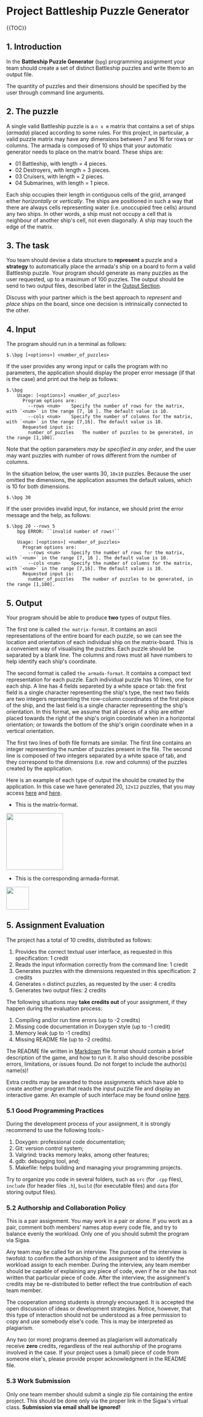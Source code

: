 # Project Battleship Puzzle Generator
{{TOC}}

## 1. Introduction

In the **Battleship Puzzle Generator** (`bpg`) programming assignment your team should create a set of distinct Battleship puzzles and write them to an output file.

The quantity of puzzles and their dimensions should be specified by the user through command line arguments.

## 2. The puzzle

A single valid Battleship puzzle is a  `n x m` matrix that contains a set of  ships (_armada_) placed according to some rules.
For this project, in particular, a valid puzzle matrix may have any dimensions between 7 and 16 for rows or columns.
The armada is composed of 10 ships that your automatic generator needs to place on the matrix board. These ships  are:

* 01 Battleship, with length = 4 pieces.
* 02 Destroyers, with length = 3 pieces.
* 03 Cruisers, with length = 2 pieces.
* 04 Submarines, with length = 1 piece.

Each ship occupies their length in contiguous cells of the grid, arranged either _horizontally_ or _vertically_.
The ships are positioned in such a way that there are always cells representing water (i.e. unoccupied free cells) around any two ships.
In other words, a ship must not occupy a cell that is neighbour of another ship's cell, not even diagonally.
A ship may touch the edge of the matrix.


## 3. The task

You team should devise a data structure to **represent** a puzzle and a **strategy** to automatically place the armada's ship on a board to form a valid Battleship puzzle. Your program should generate as many puzzles as the user requested, up to a maximum of 100 puzzles.
The output should be send to two output files, described later in the [Output Section](#output).

Discuss with your partner which is the best approach to _represent_ and _place_ ships on the board, since one decision is intrinsically connected to the other.

## 4. Input

The program should run in a terminal as follows:

```
$.\bpg [<options>] <number_of_puzzles>
```

If the user provides any wrong input or calls the program with no parameters, the application should display the proper error message (if that is the case) and print out the help as follows:

```
$.\bpg 
	Usage: [<options>] <number_of_puzzles>
	  Program options are:
	    --rows <num>	Specify the number of rows for the matrix, with `<num>` in the range [7, 16 ]. The default value is 10.
	    --cols <num>	Specify the number of columns for the matrix, with `<num>` in the range [7,16]. The default value is 10.
	  Requested input is:
	    number_of_puzzles	The number of puzzles to be generated, in the range [1,100].
```

Note that the option parameters _may be specified in any order_, and the user may want puzzles with number of rows different from the number of columns.

In the situation below, the user wants 30,  `10x10` puzzles. Because the user omitted the dimensions, the application assumes the default values, which is 10 for both dimensions.
```
$.\bpg 30 
```



If the user provides invalid input, for instance, we should print the error message and the help, as follows:
```
$.\bpg 20 --rows 5
	bpg ERROR: ``invalid number of rows!``
	 
	Usage: [<options>] <number_of_puzzles>
	  Program options are:
	    --rows <num>	Specify the number of rows for the matrix, with `<num>` in the range [7, 16 ]. The default value is 10.
	    --cols <num>	Specify the number of columns for the matrix, with `<num>` in the range [7,16]. The default value is 10.
	  Requested input is:
	    number_of_puzzles	The number of puzzles to be generated, in the range [1,100].
```

## 5. Output

Your program should be able to produce **two** types of output files.

The first one is called `the matrix-format`. It contains an ascii representations of the entire board for each puzzle, so we can see the location and orientation of each individual  ship on the matrix-board. This is a convenient way of visualising the puzzles. Each puzzle should be  separated by a blank line. The columns and rows must  all have numbers to help identify each ship's coordinate.

The second format is called `the armada-format`. It contains a compact text representation for each puzzle. Each individual puzzle has 10 lines, one for each ship. A line has 4 fields separeted by a white space or tab: the first field is a single character representing the ship's  type, the next two fields are two integers representing the row-column coordinates of the first piece of the ship, and the last field is a single character representing the ship's orientation. In this format, we assume that all pieces of a ship are either placed towards the right of the ship's  origin coordinate when in a horizontal orientation; or towards the bottom of the ship's origin coordinate when in a vertical orientation.

The first two lines of both file formats are similar. The first line contains an integer representing the number of puzzles present in the file. The second line is composed of two integers separated by a white space of tab, and they correspond to the dimensions (i.e. row and columns) of the puzzles created by the application.

Here is an example of each type of output the should be created by the application. In this case we have generated 20,  `12x12` puzzles, that you may access [here](output/puzzles_matrix.bp) and [here](output/puzzles_armada.bp).

* This is the matrix-format.

<img src="./pics/matrix.png" width=150>

* This is the corresponding armada-format.

<img src="./pics/armada.png" width=60>

## 5. Assignment Evaluation

The project has a total of 10 credits, distributed as follows:

1. Provides the correct textual user interface, as requested in this specification: 1 credit
2. Reads the input information correctly from the command line: 1 credit
3. Generates puzzles with the dimensions requested in this specification: 2 credits
4. Generates  `n` distinct puzzles, as requested by the user: 4 credits
5. Generates two output files: 2 credits

The following situations may **take credits out** of your assignment, if they happen during the evaluation process:
1.  Compiling and/or run time errors (up to -2 credits)
2.  Missing code documentation in Doxygen style (up to -1 credit)
3.  Memory leak (up to -1 credits)
4.  Missing README file (up to -2 credits).

The README file written in [Markdown](https://daringfireball.net/projects/markdown/) file format should contain a brief description of the game, and how to run it.
It also should describe possible errors, limitations, or issues found.
Do not forget to include the author(s) name(s)!

Extra credits may be awarded to those assignments which have able to create another program that reads the input puzzle file and display an interactive game.
An example of such interface may be found online [here](https://lukerissacher.com/battleships).

### 5.1 Good Programming Practices

During the development process of your assignment, it is  strongly recommend to use the following tools:-
1.  Doxygen: professional code documentation;
2.  Git: version control system;
3.  Valgrind: tracks memory leaks, among other features;
4.  gdb: debugging tool, and;
5.  Makefile: helps building and managing your programming projects.

Try to organize you code in several folders, such as `src`  (for `.cpp` files), `include` (for header files `.h`), `build` (for executable files) and `data` (for storing output files).


### 5.2 Authorship and Collaboration Policy

This is a pair assignment. You may work in a pair or alone. If you work as a pair, comment both members' names atop every code file, and try to balance evenly the workload. Only one of you should submit the program via Sigaa.

Any team may be called for an interview. The purpose of the interview is twofold: to confirm the authorship of the assignment and to identify the workload assign to each member. During the interview, any team member should be capable of explaining any piece of code, even if he or she has not written that particular piece of code. After the interview, the assignment's credits may be re-distributed to better reflect the true contribution of each team member.

The cooperation among students is strongly encouraged. It is accepted the open discussion of ideas or development strategies. Notice, however, that this type of interaction should not be understood as a free permission to copy and use somebody else's code. This is may be interpreted as plagiarism.

Any two (or more) programs deemed as plagiarism will automatically receive **zero** credits, regardless of the real authorship of the programs involved in the case. If your project uses a (small) piece of code from someone else's, please provide proper acknowledgment in the README file.


### 5.3 Work Submission

Only one team member should submit a single zip file containing the entire project. This should be done only via the proper link in the Sigaa's virtual class.
**Submission via email shall be ignored!**
